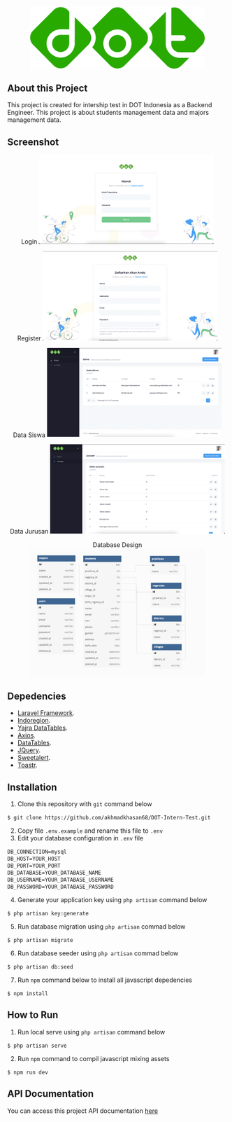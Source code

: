 <p align="center"><img src="https://raw.githubusercontent.com/akhmadkhasan68/DOT-Intern-Test/master/public/assets/media/logos/logo-1.png" width="400"></p>

## About this Project

This project is created for intership test in DOT Indonesia as a Backend Engineer. This project is about students management data and majors management data. 

## Screenshot
<p align="center">
    Login
    <img src="https://raw.githubusercontent.com/akhmadkhasan68/DOT-Intern-Test/master/public/assets/media/demos/demo25.png" width="400">
</p>
<p align="center">
    Register
    <img src="https://raw.githubusercontent.com/akhmadkhasan68/DOT-Intern-Test/master/public/assets/media/demos/demo26.png" width="400">
</p>
<p align="center">
    Data Siswa
    <img src="https://raw.githubusercontent.com/akhmadkhasan68/DOT-Intern-Test/master/public/assets/media/demos/demo27.png" width="400">
</p>
<p align="center">
    Data Jurusan
    <img src="https://raw.githubusercontent.com/akhmadkhasan68/DOT-Intern-Test/master/public/assets/media/demos/demo28.png" width="400">
</p>
<p align="center">
    Database Design
    <img src="https://raw.githubusercontent.com/akhmadkhasan68/DOT-Intern-Test/master/public/assets/media/demos/demo29.png" width="400">
</p>

## Depedencies

- [Laravel Framework](https://laravel.com/).
- [Indoregion](https://github.com/azishapidin/indoregion).
- [Yajra DataTables](https://yajrabox.com/docs/laravel-datatables/master).
- [Axios](https://axios-http.com).
- [DataTables](https://datatables.net/).
- [JQuery](https://jquery.com/).
- [Sweetalert](https://sweetalert2.github.io/).
- [Toastr](https://github.com/CodeSeven/toastr).

## Installation
1. Clone this repository with `git` command below
```console
$ git clone https://github.com/akhmadkhasan68/DOT-Intern-Test.git
```
2. Copy file `.env.example` and rename this file to `.env`
3. Edit your database configuration in `.env` file
```console
DB_CONNECTION=mysql
DB_HOST=YOUR_HOST
DB_PORT=YOUR_PORT
DB_DATABASE=YOUR_DATABASE_NAME
DB_USERNAME=YOUR_DATABASE_USERNAME
DB_PASSWORD=YOUR_DATABASE_PASSWORD
```
4. Generate your application key using `php artisan` command below
```console
$ php artisan key:generate
```
5. Run database migration using `php artisan` commad below
```console
$ php artisan migrate
```
6. Run database seeder using `php artisan` commad below
```console
$ php artisan db:seed
```
7. Run `npm` command below to install all javascript depedencies
```console
$ npm install
```

## How to Run
1. Run local serve using `php artisan` command below
```console
$ php artisan serve
```
2. Run `npm` command to compil javascript mixing assets
```console
$ npm run dev
```

## API Documentation

You can access this project API documentation [here](https://documenter.getpostman.com/view/9987865/UzJFvJQL)
